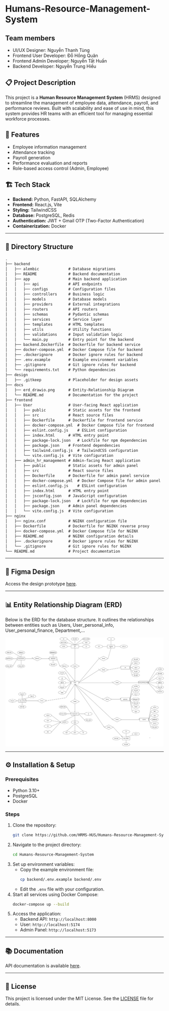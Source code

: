 # Humans-Resource-Management-System
## Team members
- UI/UX Designer: Nguyễn Thanh Tùng
- Frontend User Developer: Đỗ Hồng Quân
- Frontend Admin Developer: Nguyễn Tất Huấn
- Backend Developer: Nguyễn Trung Hiếu


## 📋 Project Description
This project is a **Human Resource Management System** (HRMS) designed to streamline the management of employee data, attendance, payroll, and performance reviews. Built with scalability and ease of use in mind, this system provides HR teams with an efficient tool for managing essential workforce processes.

## 🚀 Features
- Employee information management
- Attendance tracking
- Payroll generation
- Performance evaluation and reports
- Role-based access control (Admin, Employee)

## 🏗️ Tech Stack
- **Backend:** Python, FastAPI, SQLAlchemy
- **Frontend:** React.js, Vite
- **Styling:** TailwindCSS
- **Database:** PostgreSQL, Redis
- **Authentication:** JWT + Gmail OTP (Two-Factor Authentication)
- **Containerization:** Docker

---

## 📂 Directory Structure
```
.
├── backend
│   ├── alembic             # Database migrations
│   ├── README              # Backend documentation
│   ├── app                 # Main backend application
│   │   ├── api             # API endpoints
│   │   ├── configs         # Configuration files
│   │   ├── controllers     # Business logic
│   │   ├── models          # Database models
│   │   ├── providers       # External integrations
│   │   ├── routers         # API routers
│   │   ├── schemas         # Pydantic schemas
│   │   ├── services        # Service layer
│   │   ├── templates       # HTML templates
│   │   ├── utils           # Utility functions
│   │   ├── validations     # Input validation logic
│   │   └── main.py         # Entry point for the backend
│   ├── backend.Dockerfile  # Dockerfile for backend service
│   ├── docker-compose.yml  # Docker Compose file for backend
│   ├── .dockerignore       # Docker ignore rules for backend
│   ├── .env.example        # Example environment variables
│   ├── .gitignore          # Git ignore rules for backend
│   └── requirements.txt    # Python dependencies
├── design
│   ├── .gitkeep            # Placeholder for design assets
├── docs
│   ├── erd_drawio.png      # Entity-Relationship Diagram
│   └── README.md           # Documentation for the project
├── frontend
│   ├── User                # User-facing React application
│   │   ├── public          # Static assets for the frontend
│   │   ├── src             # React source files
│   │   ├── Dockerfile      # Dockerfile for frontend service
│   │   ├── docker-compose.yml  # Docker Compose file for frontend
│   │   ├── eslint.config.js    # ESLint configuration
│   │   ├── index.html      # HTML entry point
│   │   ├── package-lock.json   # Lockfile for npm dependencies
│   │   ├── package.json    # Frontend dependencies
│   │   ├── tailwind.config.js  # TailwindCSS configuration
│   │   └── vite.config.js  # Vite configuration
│   ├── admin_hr_management # Admin-facing React application
│   │   ├── public          # Static assets for admin panel
│   │   ├── src             # React source files
│   │   ├── Dockerfile      # Dockerfile for admin panel service
│   │   ├── docker-compose.yml  # Docker Compose file for admin panel
│   │   ├── eslint.config.js    # ESLint configuration
│   │   ├── index.html      # HTML entry point
│   │   ├── jsconfig.json   # JavaScript configuration
│   │   ├── package-lock.json   # Lockfile for npm dependencies
│   │   ├── package.json    # Admin panel dependencies
│   │   └── vite.config.js  # Vite configuration
├── nginx
│   ├── nginx.conf          # NGINX configuration file
│   ├── Dockerfile          # Dockerfile for NGINX reverse proxy
│   ├── docker-compose.yml  # Docker Compose file for NGINX
│   ├── README.md           # NGINX configuration details
│   ├── .dockerignore       # Docker ignore rules for NGINX
│   └── .gitignore          # Git ignore rules for NGINX
└── README.md               # Project documentation
```

---

## 🎨 Figma Design
Access the design prototype [here](https://www.figma.com/design/tbEnJE5uA1bJqBOZkTS4lW/Human_resource_management?node-id=106-172&t=h3qKWuTUvV8fgsFA-1).

---

## 📊 Entity Relationship Diagram (ERD)
Below is the ERD for the database structure. It outlines the relationships between entities such as Users, User_personal_info, User_personal_finance, Department,... 

![ERD Diagram](./docs/erd_drawio.png)

---

## ⚙️ Installation & Setup
### Prerequisites
- Python 3.10+
- PostgreSQL
- Docker

### Steps
1. Clone the repository:
   ```bash
   git clone https://github.com/HRMS-HUS/Humans-Resource-Management-System.git
   ```
2. Navigate to the project directory:
   ```bash
   cd Humans-Resource-Management-System
   ```
3. Set up environment variables:
   - Copy the example environment file:
     ```bash
     cp backend/.env.example backend/.env
     ```
   - Edit the `.env` file with your configuration.
4. Start all services using Docker Compose:
   ```bash
   docker-compose up --build
   ```
5. Access the application:
   - Backend API: `http://localhost:8000`
   - User: `http://localhost:5174`
   - Admin Panel: `http://localhost:5173`

---


## 📚 Documentation
API documentation is available [here]([./docs/api-documentation.md](https://documenter.getpostman.com/view/39140159/2sAYQakWWe)).

---

## 📜 License
This project is licensed under the MIT License. See the [LICENSE](./LICENSE) file for details.
